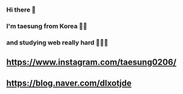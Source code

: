 ### Hi there 👋
### I'm taesung from Korea 👋👋
### and studying web really hard 👋👋👋

## https://www.instagram.com/taesung0206/

## https://blog.naver.com/dlxotjde

